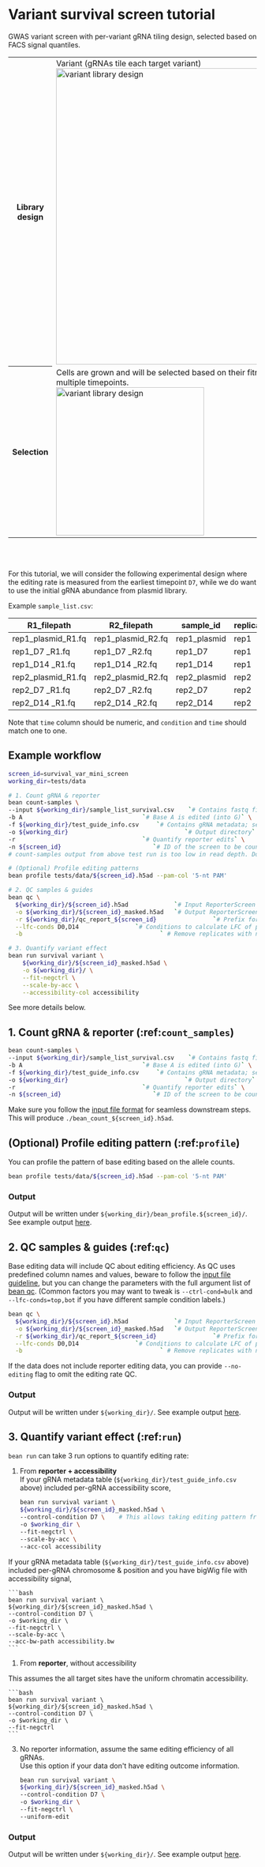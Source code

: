 # Variant survival screen tutorial
GWAS variant screen with per-variant gRNA tiling design, selected based on FACS signal quantiles.  

<table>
  <tr>
    <th>Library design</th>
    <td>Variant (gRNAs tile each target variant)   <br> <img src="/crispr-bean/assets/variant.png" alt="variant library design" width="600"/></td>
  </tr>
  <tr>
    <th>Selection</th>
    <td>Cells are grown and will be selected based on their fitness. Cells are sampled in multiple timepoints.  <br>  <img src="/crispr-bean/assets/proliferation.png" alt="variant library design" width="300"/></td>
  </tr>
</table>

<br></br>

For this tutorial, we will consider the following experimental design where the editing rate is measured from the earliest timepoint `D7`, while we do want to use the initial gRNA abundance from plasmid library.

Example `sample_list.csv`:

| R1_filepath         | R2_filepath         | sample_id    | replicate | condition | time |
| ------------------- | ------------------- | ------------ | --------- | --------- | -----|
| rep1_plasmid_R1.fq  | rep1_plasmid_R2.fq  | rep1_plasmid | rep1      | plasmid   | 0    |
| rep1_D7     _R1.fq  | rep1_D7     _R2.fq  | rep1_D7      | rep1      | D7        | 7    |
| rep1_D14    _R1.fq  | rep1_D14    _R2.fq  | rep1_D14     | rep1      | D14       | 14   |
| rep2_plasmid_R1.fq  | rep2_plasmid_R2.fq  | rep2_plasmid | rep2      | plasmid   | 0    |
| rep2_D7     _R1.fq  | rep2_D7     _R2.fq  | rep2_D7      | rep2      | D7        | 7    |
| rep2_D14    _R1.fq  | rep2_D14    _R2.fq  | rep2_D14     | rep2      | D14       | 14   |

Note that `time` column should be numeric, and `condition` and `time` should match one to one.

## Example workflow
```bash
screen_id=survival_var_mini_screen
working_dir=tests/data

# 1. Count gRNA & reporter
bean count-samples \
--input ${working_dir}/sample_list_survival.csv    `# Contains fastq file path; see test file for example.`\
-b A                                  `# Base A is edited (into G)` \
-f ${working_dir}/test_guide_info.csv     `# Contains gRNA metadata; see test file for example.`\
-o ${working_dir}                                 `# Output directory` \
-r                                    `# Quantify reporter edits` \
-n ${screen_id}                          `# ID of the screen to be counted`   
# count-samples output from above test run is too low in read depth. Downstream processes can be run with test file included in the Github repo.

# (Optional) Profile editing patterns
bean profile tests/data/${screen_id}.h5ad --pam-col '5-nt PAM'

# 2. QC samples & guides
bean qc \
  ${working_dir}/${screen_id}.h5ad             `# Input ReporterScreen .h5ad file path` \
  -o ${working_dir}/${screen_id}_masked.h5ad   `# Output ReporterScreen .h5ad file path` \
  -r ${working_dir}/qc_report_${screen_id}                `# Prefix for QC report` \
  --lfc-conds D0,D14                `# Conditions to calculate LFC of positive controls` \
  -b                                       ` # Remove replicates with no good samples.

# 3. Quantify variant effect
bean run survival variant \
    ${working_dir}/${screen_id}_masked.h5ad \
    -o ${working_dir}/ \
    --fit-negctrl \
    --scale-by-acc \
    --accessibility-col accessibility
```
See more details below.

## 1. Count gRNA & reporter (:ref:`count_samples`)
```bash
bean count-samples \
--input ${working_dir}/sample_list_survival.csv    `# Contains fastq file path; see test file for example.`\
-b A                                  `# Base A is edited (into G)` \
-f ${working_dir}/test_guide_info.csv     `# Contains gRNA metadata; see test file for example.`\
-o ${working_dir}                                 `# Output directory` \
-r                                    `# Quantify reporter edits` \
-n ${screen_id}                          `# ID of the screen to be counted`  
```
Make sure you follow the [input file format](https://pinellolab.github.io/crispr-bean/input.html) for seamless downstream steps. This will produce `./bean_count_${screen_id}.h5ad`. 

## (Optional) Profile editing pattern (:ref:`profile`)
You can profile the pattern of base editing based on the allele counts. 

```bash
bean profile tests/data/${screen_id}.h5ad --pam-col '5-nt PAM'
```

### Output
Output will be written under `${working_dir}/bean_profile.${screen_id}/`. See example output [here](https://github.com/pinellolab/crispr-bean/blob/main/bean/docs/example_profile_output/).

## 2. QC samples & guides (:ref:`qc`)
Base editing data will include QC about editing efficiency. As QC uses predefined column names and values, beware to follow the [input file guideline](https://pinellolab.github.io/crispr-bean/input.html), but you can change the parameters with the full argument list of [bean qc](https://pinellolab.github.io/crispr-bean/qc.html). (Common factors you may want to tweak is `--ctrl-cond=bulk` and `--lfc-conds=top,bot` if you have different sample condition labels.)
```bash
bean qc \
  ${working_dir}/${screen_id}.h5ad             `# Input ReporterScreen .h5ad file path` \
  -o ${working_dir}/${screen_id}_masked.h5ad   `# Output ReporterScreen .h5ad file path` \
  -r ${working_dir}/qc_report_${screen_id}                `# Prefix for QC report` \
  --lfc-conds D0,D14                `# Conditions to calculate LFC of positive controls` \
  -b                                       ` # Remove replicates with no good samples.

```

If the data does not include reporter editing data, you can provide `--no-editing` flag to omit the editing rate QC.

### Output
Output will be written under `${working_dir}/`. See example output [here](https://github.com/pinellolab/crispr-bean/blob/main/bean/docs/example_profile_output/).

## 3. Quantify variant effect (:ref:`run`)

`bean run` can take 3 run options to quantify editing rate:  
1. From **reporter + accessibility**  
  If your gRNA metadata table (`${working_dir}/test_guide_info.csv` above) included per-gRNA accessibility score, 
    ```bash
    bean run survival variant \
    ${working_dir}/${screen_id}_masked.h5ad \
    --control-condition D7 \    # This allows taking editing pattern from D7 (time=7) to infer unbiased editing pattern in time=0.
    -o $working_dir \
    --fit-negctrl \
    --scale-by-acc \
    --acc-col accessibility
    ```

  If your gRNA metadata table (`${working_dir}/test_guide_info.csv` above) included per-gRNA chromosome & position and you have bigWig file with accessibility signal, 

    ```bash
    bean run survival variant \
    ${working_dir}/${screen_id}_masked.h5ad \
    --control-condition D7 \
    -o $working_dir \
    --fit-negctrl \
    --scale-by-acc \
    --acc-bw-path accessibility.bw
    ```

1. From **reporter**, without accessibility

  This assumes the all target sites have the uniform chromatin accessibility.

    ```bash
    bean run survival variant \
    ${working_dir}/${screen_id}_masked.h5ad \
    --control-condition D7 \
    -o $working_dir \
    --fit-negctrl 
    ```

3. No reporter information, assume the same editing efficiency of all gRNAs.  
  Use this option if your data don't have editing outcome information.
  
    ```bash
    bean run survival variant \
    ${working_dir}/${screen_id}_masked.h5ad \
    --control-condition D7 \
    -o $working_dir \
    --fit-negctrl \
    --uniform-edit
    ```

### Output
Output will be written under `${working_dir}/`. See example output [here](https://github.com/pinellolab/crispr-bean/tree/main/docs/example_run_ouptut/variant/).